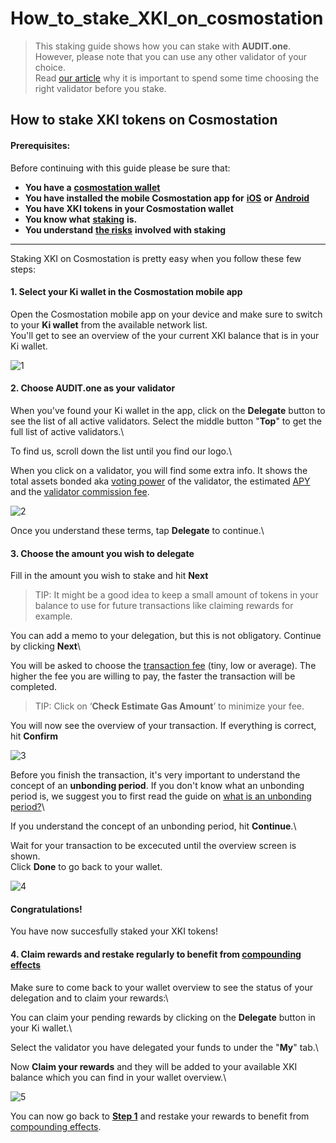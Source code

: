 # How\_to\_stake\_XKI\_on\_cosmostation

> This staking guide shows how you can stake with **AUDIT.one**.\
> However, please note that you can use any other validator of your choice.\
> Read [our article](../getting-started/importance\_of\_choosing\_the\_right\_validator.md) why it is important to spend some time choosing the right validator before you stake.

## How to stake XKI tokens on Cosmostation

#### Prerequisites:

Before continuing with this guide please be sure that:

* **You have a** [**cosmostation wallet**](../crypto-wallets/how\_to\_create\_a\_cosmostation\_wallet.md)
* **You have installed the mobile Cosmostation app for** [**iOS**](https://apps.apple.com/app/cosmostation/id1459830339) **or** [**Android**](https://play.google.com/store/apps/details?id=wannabit.io.cosmostaion)
* **You have XKI tokens in your Cosmostation wallet**
* **You know what** [**staking**](../getting-started/what\_is\_staking.md) **is.**
* **You understand** [**the risks**](../getting-started/risks\_of\_staking.md) **involved with staking**

***

Staking XKI on Cosmostation is pretty easy when you follow these few steps:

#### 1. **Select your Ki wallet in the Cosmostation mobile app**

Open the Cosmostation mobile app on your device and make sure to switch to your **Ki wallet** from the available network list.\
You'll get to see an overview of the your current XKI balance that is in your Ki wallet.

![1](https://user-images.githubusercontent.com/95366163/154677891-d6b1a7e8-7ce8-4d83-8bb1-cff5a88eaa8d.png)

#### 2. **Choose AUDIT.one as your validator**

When you've found your Ki wallet in the app, click on the **Delegate** button to see the list of all active validators. Select the middle button "**Top**" to get the full list of active validators.\


To find us, scroll down the list until you find our logo.\


When you click on a validator, you will find some extra info. It shows the total assets bonded aka [voting power](../glossary/voting\_power.md) of the validator, the estimated [APY](../glossary/apy.md) and the [validator commission fee](../glossary/validator\_fee.md).

![2](https://user-images.githubusercontent.com/95366163/154677914-83199a91-4cdb-43b2-ae71-82877696603f.png)

Once you understand these terms, tap **Delegate** to continue.\


#### 3. **Choose the amount you wish to delegate**

Fill in the amount you wish to stake and hit **Next**

> TIP: It might be a good idea to keep a small amount of tokens in your balance to use for future transactions like claiming rewards for example.

You can add a memo to your delegation, but this is not obligatory. Continue by clicking **Next**\


You will be asked to choose the [transaction fee](../glossary/transaction\_fees.md) (tiny, low or average). The higher the fee you are willing to pay, the faster the transaction will be completed.

> TIP: Click on ‘**Check Estimate Gas Amount**’ to minimize your fee.

You will now see the overview of your transaction. If everything is correct, hit **Confirm**

![3](https://user-images.githubusercontent.com/95366163/154678307-2a332d2f-f535-4d02-afea-1f1cb67f9037.png)

Before you finish the transaction, it's very important to understand the concept of an **unbonding period**. If you don't know what an unbonding period is, we suggest you to first read the guide on [what is an unbonding period?](../glossary/unbonding\_period.md)\


If you understand the concept of an unbonding period, hit **Continue**.\


Wait for your transaction to be excecuted until the overview screen is shown.\
Click **Done** to go back to your wallet.

![4](https://user-images.githubusercontent.com/95366163/154694065-994036d0-99b8-491a-8c3e-0dd22a7b12f4.png)

#### **Congratulations!**

You have now succesfully staked your XKI tokens!

#### 4. **Claim rewards and restake regularly to benefit from** [**compounding effects**](../glossary/compounding\_interest.md)

Make sure to come back to your wallet overview to see the status of your delegation and to claim your rewards:\


You can claim your pending rewards by clicking on the **Delegate** button in your Ki wallet.\


Select the validator you have delegated your funds to under the "**My**" tab.\


Now **Claim your rewards** and they will be added to your available XKI balance which you can find in your wallet overview.\


![5](https://user-images.githubusercontent.com/95366163/154677962-dec83afa-a56b-4a9a-bdc8-0f4715186935.png)

You can now go back to [**Step 1**](how\_to\_stake\_xki\_on\_cosmostation.md#step1) and restake your rewards to benefit from [compounding effects](../glossary/compounding\_interest.md).
